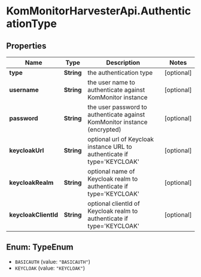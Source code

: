# KomMonitorHarvesterApi.AuthenticationType

## Properties
Name | Type | Description | Notes
------------ | ------------- | ------------- | -------------
**type** | **String** | the authentication type | [optional] 
**username** | **String** | the user name to authenticate against KomMonitor instance | [optional] 
**password** | **String** | the user password to authenticate against KomMonitor instance (encrypted) | [optional] 
**keycloakUrl** | **String** | optional url of Keycloak instance URL to authenticate if type&#x3D;&#x27;KEYCLOAK&#x27; | [optional] 
**keycloakRealm** | **String** | optional name of Keycloak realm to authenticate if type&#x3D;&#x27;KEYCLOAK&#x27; | [optional] 
**keycloakClientId** | **String** | optional clientId of Keycloak realm to authenticate if type&#x3D;&#x27;KEYCLOAK&#x27; | [optional] 

<a name="TypeEnum"></a>
## Enum: TypeEnum

* `BASICAUTH` (value: `"BASICAUTH"`)
* `KEYCLOAK` (value: `"KEYCLOAK"`)

